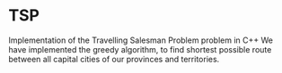 # TSP
Implementation of the Travelling Salesman Problem problem in C++
We have implemented the greedy algorithm, to find shortest possible route between all capital cities of our provinces and territories. 
